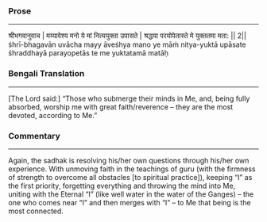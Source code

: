 ### Prose 
 --- 
श्रीभगवानुवाच |
मय्यावेश्य मनो ये मां नित्ययुक्ता उपासते |
श्रद्धया परयोपेतास्ते मे युक्ततमा मता: || 2||
śhrī-bhagavān uvācha
mayy āveśhya mano ye māṁ nitya-yuktā upāsate
śhraddhayā parayopetās te me yuktatamā matāḥ

### Bengali Translation 
 --- 
[The Lord said:] “Those who submerge their minds in Me, and, being fully absorbed, worship me with great faith/reverence – they are the most devoted, according to Me.”

### Commentary 
 --- 
Again, the sadhak is resolving his/her own questions through his/her own experience. With unmoving faith in the teachings of guru (with the firmness of strength to overcome all obstacles [to spiritual practice]), keeping “I” as the first priority, forgetting everything and throwing the mind into Me, uniting with the Eternal “I” (like well water in the water of the Ganges) – the one who comes near “I” and then merges with “I” – to Me that being is the most connected. 
